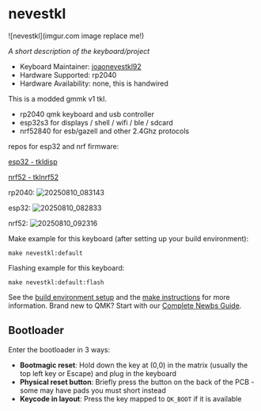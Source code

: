 # nevestkl

![nevestkl](imgur.com image replace me!)

*A short description of the keyboard/project*

* Keyboard Maintainer: [joaonevestkl92](https://github.com/joaonevestkl92)
* Hardware Supported: rp2040
* Hardware Availability: none, this is handwired

This is a modded gmmk v1 tkl.
- rp2040 qmk keyboard and usb controller
- esp32s3 for displays / shell / wifi / ble / sdcard
- nrf52840 for esb/gazell and other 2.4Ghz protocols

repos for esp32 and nrf firmware:

[esp32 - tkldisp](https://github.com/joaoneves792/tkldisp)

[nrf52 - tklnrf52](https://github.com/joaoneves792/tklnrf52)

rp2040:
![20250810_083143](https://github.com/user-attachments/assets/65aa5497-ddd2-4a46-87b6-1cd5fdae91ca)

esp32:
![20250810_082833](https://github.com/user-attachments/assets/76ec41cf-9a4c-4675-a16c-8d486553a0db)

nrf52:
![20250810_092316](https://github.com/user-attachments/assets/9d95dcd2-1121-414a-8cef-59c20278490e)



Make example for this keyboard (after setting up your build environment):

    make nevestkl:default

Flashing example for this keyboard:

    make nevestkl:default:flash

See the [build environment setup](https://docs.qmk.fm/#/getting_started_build_tools) and the [make instructions](https://docs.qmk.fm/#/getting_started_make_guide) for more information. Brand new to QMK? Start with our [Complete Newbs Guide](https://docs.qmk.fm/#/newbs).

## Bootloader

Enter the bootloader in 3 ways:

* **Bootmagic reset**: Hold down the key at (0,0) in the matrix (usually the top left key or Escape) and plug in the keyboard
* **Physical reset button**: Briefly press the button on the back of the PCB - some may have pads you must short instead
* **Keycode in layout**: Press the key mapped to `QK_BOOT` if it is available
